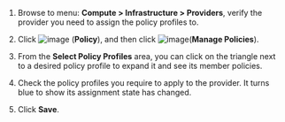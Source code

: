 1.  Browse to menu: **Compute > Infrastructure > Providers**, verify the provider you need to
    assign the policy profiles to.

2.  Click ![image](../images/1941.png) (**Policy**), and then click
    ![image](../images/1851.png)(**Manage Policies**).

3.  From the **Select Policy Profiles** area, you can click on the triangle next to a desired
    policy profile to expand it and see its member policies.

4.  Check the policy profiles you require to apply to the provider. It turns blue to show its
    assignment state has changed.

5.  Click **Save**.
